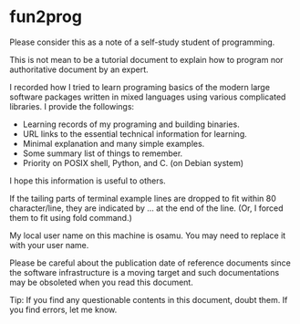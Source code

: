 # fun2prog

Please consider this as a note of a self-study student of programming.

This is not mean to be a tutorial document to explain how to program nor authoritative document by an expert.

I recorded how I tried to learn programing basics of the modern large software packages written in mixed languages using various complicated libraries. I provide the followings:

* Learning records of my programing and building binaries.
* URL links to the essential technical information for learning.
* Minimal explanation and many simple examples.
* Some summary list of things to remember.
* Priority on POSIX shell, Python, and C. (on Debian system)

I hope this information is useful to others.

If the tailing parts of terminal example lines are dropped to fit within 80 character/line, they are indicated by ... at the end of the line. (Or, I forced them to fit using fold command.)

My local user name on this machine is osamu. You may need to replace it with your user name.

Please be careful about the publication date of reference documents since the software infrastructure is a moving target and such documentations may be obsoleted when you read this document.

Tip: If you find any questionable contents in this document, doubt them. If you find errors, let me know.

